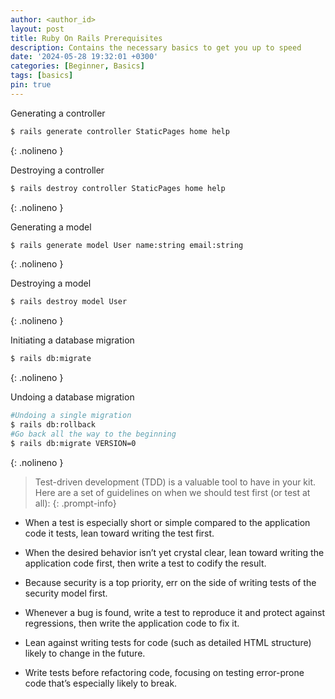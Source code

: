 ```yaml
---
author: <author_id>
layout: post
title: Ruby On Rails Prerequisites
description: Contains the necessary basics to get you up to speed
date: '2024-05-28 19:32:01 +0300'
categories: [Beginner, Basics]
tags: [basics]
pin: true
---
```


Generating a controller
```bash
$ rails generate controller StaticPages home help
```
{: .nolineno }

Destroying a controller
```bash
$ rails destroy controller StaticPages home help
```
{: .nolineno }

Generating a model
```bash
$ rails generate model User name:string email:string
```
{: .nolineno }

Destroying a model
```bash
$ rails destroy model User
```
{: .nolineno }

Initiating a database migration
```bash
$ rails db:migrate
```
{: .nolineno }

Undoing a database migration
```bash
#Undoing a single migration
$ rails db:rollback
#Go back all the way to the beginning
$ rails db:migrate VERSION=0
```
{: .nolineno }

> Test-driven development (TDD) is a valuable tool to have in your kit. Here are a set of guidelines on when we should test first (or test at all):
{: .prompt-info}

- When a test is especially short or simple compared to the application code it tests, lean toward writing the test first.

- When the desired behavior isn’t yet crystal clear, lean toward writing the application code first, then write a test to codify the result.

- Because security is a top priority, err on the side of writing tests of the security model first.

- Whenever a bug is found, write a test to reproduce it and protect against regressions, then write the application code to fix it.

- Lean against writing tests for code (such as detailed HTML structure) likely to change in the future.

- Write tests before refactoring code, focusing on testing error-prone code that’s especially likely to break.

